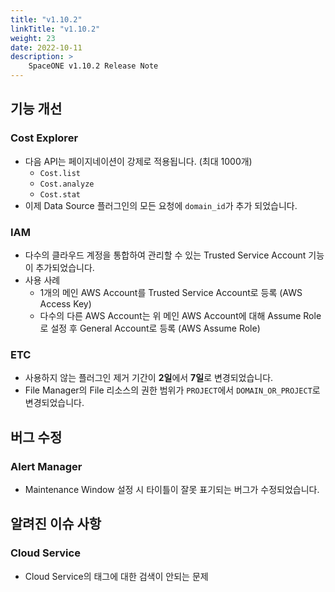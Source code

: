 ```yaml
---
title: "v1.10.2"
linkTitle: "v1.10.2"
weight: 23
date: 2022-10-11
description: >
    SpaceONE v1.10.2 Release Note
---
```


## 기능 개선
### Cost Explorer
- 다음 API는 페이지네이션이 강제로 적용됩니다. (최대 1000개) 
  - `Cost.list`
  - `Cost.analyze`
  - `Cost.stat`
- 이제 Data Source 플러그인의 모든 요청에 `domain_id`가 추가 되었습니다.
### IAM
- 다수의 클라우드 계정을 통합하여 관리할 수 있는 Trusted Service Account 기능이 추가되었습니다.
- 사용 사례
  - 1개의 메인 AWS Account를 Trusted Service Account로 등록 (AWS Access Key)
  - 다수의 다른 AWS Account는 위 메인 AWS Account에 대해 Assume Role로 설정 후 General Account로 등록 (AWS Assume Role)
### ETC
- 사용하지 않는 플러그인 제거 기간이 **2일**에서 **7일**로 변경되었습니다. 
- File Manager의 File 리소스의 권한 범위가 `PROJECT`에서 `DOMAIN_OR_PROJECT`로 변경되었습니다.  

## 버그 수정
### Alert Manager
- Maintenance Window 설정 시 타이틀이 잘못 표기되는 버그가 수정되었습니다.
## 알려진 이슈 사항
### Cloud Service
- Cloud Service의 태그에 대한 검색이 안되는 문제

